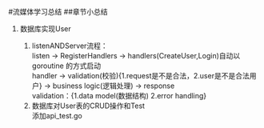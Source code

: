 #流媒体学习总结
##章节小总结
1. 数据库实现User

    1. listenANDServer流程：  
    listen -> RegisterHandlers -> handlers(CreateUser,Login)自动以goroutine 的方式启动  
    handler -> validation(校验){1.request是不是合法，2.user是不是合法用户} -> business logic(逻辑处理) -> response  
    validation：{1.data model(数据结构) 2.error handling}
    2. 数据库对User表的CRUD操作和Test  
    添加api_test.go
